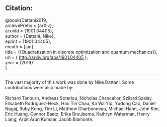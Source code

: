 ## Citation:
@book{Dattani2019,<br>
archivePrefix = {arXiv},<br>
arxivId = {1901.04405},<br>
author = {Dattani, Nike},<br>
eprint = {1901.04405},<br>
month = {jan},<br>
title = {{Quadratization in discrete optimization and quantum mechanics}},<br>
url = { http://arxiv.org/abs/1901.04405 },<br>
year = {2019}<br>
}

<hr>

The vast majority of this work was done by Nike Dattani. Some contributions were also made by:<br><br>
Richard Tanburn, Andreas Soteriou, Nicholas Chancellor, Szilard Szalay, Elisabeth Rodriguez-Heck, Hou Tin Chau, Ka Wa Yip, Yudong Cao, Daniel Nagaj, Ruby Kong, Tim Li, Matthew Charbonneau, Michael Hahn, John Kim, Eric Huang, Connor Baetz, Erika Bruulsema, Kathryn Waterman, Henry Liang, Arpit Arun Kumaar, Jacob Biamonte.
